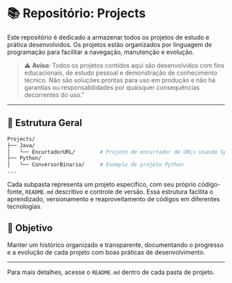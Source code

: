 # 📚 Repositório: Projects

Este repositório é dedicado a armazenar todos os projetos de estudo e prática desenvolvidos. Os projetos estão organizados por linguagem de programação para facilitar a navegação, manutenção e evolução.

> ⚠️ **Aviso**: Todos os projetos contidos aqui são desenvolvidos com fins educacionais, de estudo pessoal e demonstração de conhecimento técnico. Não são soluções prontas para uso em produção e não há garantias ou responsabilidades por quaisquer consequências decorrentes do uso."
---

## 📂 Estrutura Geral

```bash
Projects/
├── Java/
│   └── EncurtadorURL/        # Projeto de encurtador de URLs usando Spring Boot
├── Python/
│   └── ConversorBinario/     # Exemplo de projeto Python
...
```

Cada subpasta representa um projeto específico, com seu próprio código-fonte, `README.md` descritivo e controle de versão. Essa estrutura facilita o aprendizado, versionamento e reaproveitamento de códigos em diferentes tecnologias.

## 🎯 Objetivo

Manter um histórico organizado e transparente, documentando o progresso e a evolução de cada projeto com boas práticas de desenvolvimento.

---

Para mais detalhes, acesse o `README.md` dentro de cada pasta de projeto.

